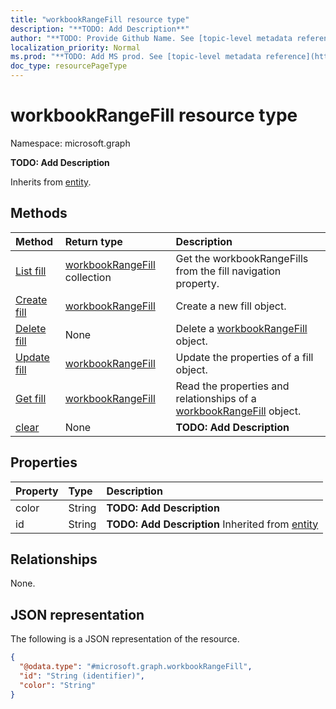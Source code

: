 ```yaml
---
title: "workbookRangeFill resource type"
description: "**TODO: Add Description**"
author: "**TODO: Provide Github Name. See [topic-level metadata reference](https://msgo.azurewebsites.net/add/document/guidelines/metadata.html#topic-level-metadata)**"
localization_priority: Normal
ms.prod: "**TODO: Add MS prod. See [topic-level metadata reference](https://msgo.azurewebsites.net/add/document/guidelines/metadata.html#topic-level-metadata)**"
doc_type: resourcePageType
---
```


# workbookRangeFill resource type


Namespace: microsoft.graph

**TODO: Add Description**


Inherits from [entity](../resources/entity.md).

## Methods
|Method|Return type|Description|
|:---|:---|:---|
|[List fill](../api/workbookrangeformat-list-fill.md)|[workbookRangeFill](../resources/workbookrangefill.md) collection|Get the workbookRangeFills from the fill navigation property.|
|[Create fill](../api/workbookrangeformat-post-fill.md)|[workbookRangeFill](../resources/workbookrangefill.md)|Create a new fill object.|
|[Delete fill](../api/workbookrangeformat-delete-fill.md)|None|Delete a [workbookRangeFill](../resources/workbookrangefill.md) object.|
|[Update fill](../api/workbookrangeformat-update-fill.md)|[workbookRangeFill](../resources/workbookrangefill.md)|Update the properties of a fill object.|
|[Get fill](../api/workbookrangeformat-get-workbookrangefill.md)|[workbookRangeFill](../resources/workbookrangefill.md)|Read the properties and relationships of a [workbookRangeFill](../resources/workbookrangefill.md) object.|
|[clear](../api/workbookrangefill-clear.md)|None|**TODO: Add Description**|

## Properties
|Property|Type|Description|
|:---|:---|:---|
|color|String|**TODO: Add Description**|
|id|String|**TODO: Add Description** Inherited from [entity](../resources/entity.md)|

## Relationships
None.

## JSON representation
The following is a JSON representation of the resource.
<!-- {
  "blockType": "resource",
  "keyProperty": "id",
  "@odata.type": "microsoft.graph.workbookRangeFill",
  "baseType": "microsoft.graph.entity",
  "openType": false
}
-->
``` json
{
  "@odata.type": "#microsoft.graph.workbookRangeFill",
  "id": "String (identifier)",
  "color": "String"
}
```

